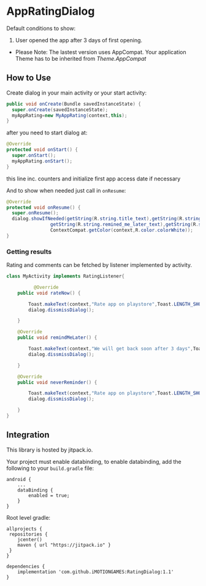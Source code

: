 # AppRatingDialog

Default conditions to show:

1. User opened the app after 3 days of first opening.

* Please Note: The lastest version uses AppCompat. Your application Theme has to be inherited from *Theme.AppCompat*

## How to Use
Create dialog in your main activity or your start activity:

```java
public void onCreate(Bundle savedInstanceState) {
  super.onCreate(savedInstanceState);
  myAppRating=new MyAppRating(context,this);
}
```

after you need to start dialog at:

```java
@Override
protected void onStart() {
  super.onStart();
  myAppRating.onStart();
}
```

this line inc. counters and initialize first app access date if necessary

And to show when needed just call in `onResume`:

```java
@Override
protected void onResume() {
  super.onResume();
  dialog.showIfNeeded(getString(R.string.title_text),getString(R.string.rate_now_text),
                getString(R.string.remined_me_later_text),getString(R.string.no_rhanks_text),
                ContextCompat.getColor(context,R.color.colorWhite));
}
```
### Getting results

Rating and comments can be fetched by listener implemented by activity.

```java
class MyActivity implements RatingListener{

          @Override
    public void rateNow() {

        Toast.makeText(context,"Rate app on playstore",Toast.LENGTH_SHORT).show();
        dialog.dissmissDialog();

    }

    @Override
    public void remindMeLater() {

        Toast.makeText(context,"We will get back soon after 3 days",Toast.LENGTH_SHORT).show();
        dialog.dissmissDialog();

    }

    @Override
    public void neverReminder() {

        Toast.makeText(context,"Rate app on playstore",Toast.LENGTH_SHORT).show();
        dialog.dissmissDialog();

    }
}
```


## Integration
This library is hosted by jitpack.io.

Your project must enable databinding, to enable databinding, add the following to your `build.gradle` file:

```
android {
    ...
    dataBinding {
        enabled = true;
    }
}
```

Root level gradle:
```
allprojects {
 repositories {
    jcenter()
    maven { url "https://jitpack.io" }
 }
}
```
```
dependencies {
    implementation 'com.github.iMOTIONGAMES:RatingDialog:1.1'
}
```

